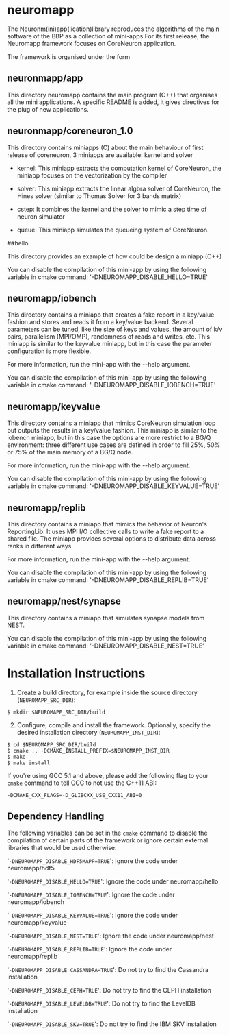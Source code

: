 # neuromapp
The Neuronm(ini)app(lication)library reproduces the algorithms of the main software of the BBP as a collection of mini-apps
For its first release, the Neuromapp framework focuses on CoreNeuron application.

The framework is organised under the form

## neuronmapp/app

This directory neuromapp contains the main program (C++) that organises all the mini
applications. A specific README is added, it gives directives for the plug
of new applications.

## neuronmapp/coreneuron_1.0

This directory contains miniapps (C)  about the main behaviour of first release
of coreneuron, 3 miniapps are available: kernel and solver

* kernel: This miniapp extracts the computation kernel of CoreNeuron, the miniapp focuses
	 	 on the vectorization by the compiler
* solver: This miniapp extracts the linear algbra solver of CoreNeuron, the Hines solver 
	         (similar to Thomas Solver for 3 bands matrix)
* cstep: It combines the kernel and the solver to mimic a step time of neuron simulator

* queue: This miniapp simulates the queueing system of CoreNeuron.
 
##hello

This directory provides an example of how could be design a miniapp (C++)

You can disable the compilation of this mini-app by using the following variable in cmake
command: '-DNEUROMAPP_DISABLE_HELLO=TRUE'

## neuromapp/iobench

This directory contains a miniapp that creates a fake report in a key/value fashion and 
stores and reads it from a key/value backend. Several parameters can be tuned, like the 
size of keys and values, the amount of k/v pairs, parallelism (MPI/OMP), randomness of 
reads and writes, etc. This miniapp is similar to the keyvalue miniapp, but in this case 
the parameter configuration is more flexible.

For more information, run the mini-app with the --help argument.

You can disable the compilation of this mini-app by using the following variable in cmake
command: '-DNEUROMAPP_DISABLE_IOBENCH=TRUE'

## neuromapp/keyvalue

This directory contains a miniapp that mimics CoreNeuron simulation loop but outputs 
the results in a key/value fashion. This miniapp is similar to the iobench miniapp, but 
in this case the options are more restrict to a BG/Q environment: three different use 
cases are defined in order to fill 25%, 50% or 75% of the main memory of a BG/Q node.

For more information, run the mini-app with the --help argument.

You can disable the compilation of this mini-app by using the following variable in cmake
command: '-DNEUROMAPP_DISABLE_KEYVALUE=TRUE'

## neuromapp/replib

This directory contains a miniapp that mimics the behavior of Neuron's ReportingLib. 
It uses MPI I/O collective calls to write a fake report to a shared file. The miniapp 
provides several options to distribute data across ranks in different ways.

For more information, run the mini-app with the --help argument.

You can disable the compilation of this mini-app by using the following variable in cmake
command: '-DNEUROMAPP_DISABLE_REPLIB=TRUE'

## neuromapp/nest/synapse

This directory contains a miniapp that simulates synapse models from NEST.

You can disable the compilation of this mini-app by using the following variable in cmake
command: '-DNEUROMAPP_DISABLE_NEST=TRUE'


# Installation Instructions #

1) Create a build directory, for example inside the source directory (```NEUROMAPP_SRC_DIR```):
```
$ mkdir $NEUROMAPP_SRC_DIR/build
```

2) Configure, compile and install the framework. Optionally, specify the desired 
installation directory (```NEUROMAPP_INST_DIR```):
```
$ cd $NEUROMAPP_SRC_DIR/build
$ cmake .. -DCMAKE_INSTALL_PREFIX=$NEUROMAPP_INST_DIR
$ make
$ make install
```

If you're using GCC 5.1 and above, please add the following flag to your ```cmake``` 
command to tell GCC to not use the C++11 ABI:
```
-DCMAKE_CXX_FLAGS=-D_GLIBCXX_USE_CXX11_ABI=0
```

## Dependency Handling
The following variables can be set in the ```cmake``` command to disable the compilation of certain 
parts of the framework or ignore certain external libraries that would be used otherwise:

'```-DNEUROMAPP_DISABLE_HDF5MAPP=TRUE```': Ignore the code under neuromapp/hdf5

'```-DNEUROMAPP_DISABLE_HELLO=TRUE```': Ignore the code under neuromapp/hello

'```-DNEUROMAPP_DISABLE_IOBENCH=TRUE```': Ignore the code under neuromapp/iobench

'```-DNEUROMAPP_DISABLE_KEYVALUE=TRUE```': Ignore the code under neuromapp/keyvalue

'```-DNEUROMAPP_DISABLE_NEST=TRUE```': Ignore the code under neuromapp/nest

'```-DNEUROMAPP_DISABLE_REPLIB=TRUE```': Ignore the code under neuromapp/replib

'```-DNEUROMAPP_DISABLE_CASSANDRA=TRUE```': Do not try to find the Cassandra installation

'```-DNEUROMAPP_DISABLE_CEPH=TRUE```': Do not try to find the CEPH installation

'```-DNEUROMAPP_DISABLE_LEVELDB=TRUE```': Do not try to find the LevelDB installation

'```-DNEUROMAPP_DISABLE_SKV=TRUE```': Do not try to find the IBM SKV installation

